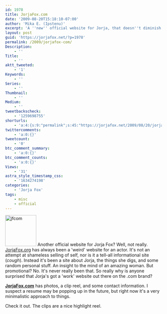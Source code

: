 ```yaml
---
id: 1978
title: JorjaFox.com
date: '2009-08-20T15:18:10-07:00'
author: 'Mika E. (Ipstenu)'
excerpt: 'A ''new'' official website for Jorja, that doesn''t diminish in the least this site or jorjafox.org!'
layout: post
guid: 'https://jorjafox.net/?p=1978'
permalink: /2009/jorjafox-com/
Description:
    - ''
Title:
    - ''
aktt_tweeted:
    - '1'
Keywords:
    - ''
Series:
    - ''
Thumbnail:
    - ''
Medium:
    - ''
tweetbackscheck:
    - '1259698755'
shorturls:
    - 'a:4:{s:9:"permalink";s:45:"https://jorjafox.net/2009/08/20/jorjafox-com/";s:7:"tinyurl";s:26:"http://tinyurl.com/yzsrakk";s:4:"isgd";s:18:"http://is.gd/53dYq";s:5:"bitly";s:19:"http://bit.ly/NdJ3Z";}'
twittercomments:
    - 'a:0:{}'
tweetcount:
    - '0'
btc_comment_summary:
    - 'a:0:{}'
btc_comment_counts:
    - 'a:0:{}'
Views:
    - '31'
astra_style_timestamp_css:
    - '1634274198'
categories:
    - 'Jorja Fox'
tags:
    - misc
    - official
---
```


<a href="//static.jorjafox.net/wordpress/2009/08/jfcom.jpg"><img src="//static.jorjafox.net/wordpress/2009/08/jfcom-100x100.jpg" alt="jfcom" title="jfcom" width="100" height="100" class="alignleft size-thumbnail wp-image-1979" /></a> Another official website for Jorja Fox? Well, not really. <a href="http://jorjafox.org">JorjaFox.org</a> has always been a 'weird' website for an actor. It's not an attempt at shameless selling of self, nor is it a tell-all informational site (*cough*). Instead it's been a site about Jorja, the things she digs, and some random personal stuff. An insight to the mind of an amazing woman.  But promotional? No. It's never really been that.  So really why is anyone surprised that Jorja's got a 'work' website out there on the .com brand?

<strong><a href="http://jorjafox.com">JorjaFox.com</a></strong> has photos, a clip reel, and some contact information.  I suspect a resume may be popping up in the future, but right now it's a very minimalistic approach to things.

Check it out. The clips are a nice highlight reel.